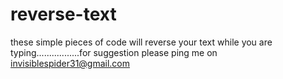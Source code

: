 # reverse-text
these simple pieces of code will reverse your text while you are typing.................for suggestion please ping me on invisiblespider31@gmail.com
